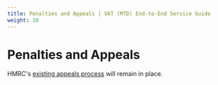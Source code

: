 ```yaml
---
title: Penalties and Appeals | VAT (MTD) End-to-End Service Guide
weight: 10
---
```


<!--- Section owner: MTD Programme --->

# Penalties and Appeals

HMRC's [existing appeals process](https://www.gov.uk/tax-appeals/penalty) will remain in place.
